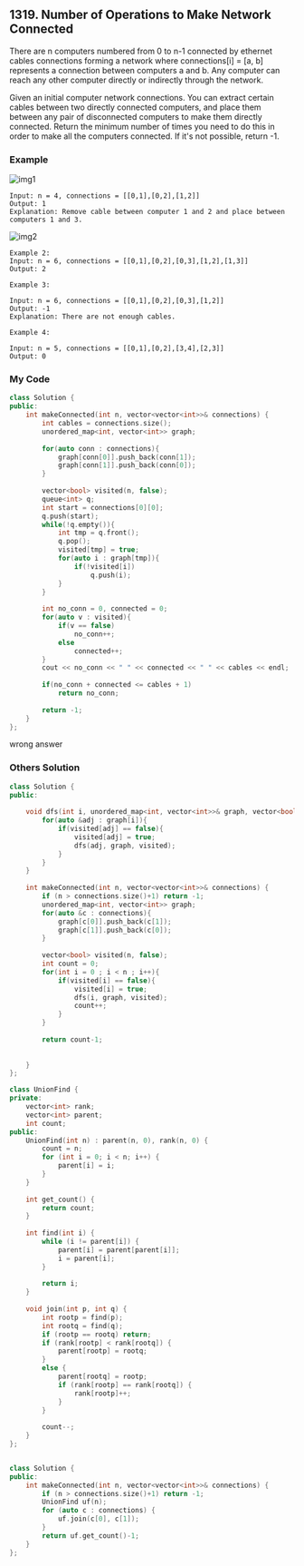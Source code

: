 ## 1319. Number of Operations to Make Network Connected

There are n computers numbered from 0 to n-1 connected by ethernet cables connections forming a network where connections[i] = [a, b] represents a connection between computers a and b. Any computer can reach any other computer directly or indirectly through the network.

Given an initial computer network connections. You can extract certain cables between two directly connected computers, and place them between any pair of disconnected computers to make them directly connected. Return the minimum number of times you need to do this in order to make all the computers connected. If it's not possible, return -1.

### Example
![img1](https://assets.leetcode.com/uploads/2020/01/02/sample_1_1677.png "img1")
```
Input: n = 4, connections = [[0,1],[0,2],[1,2]]
Output: 1
Explanation: Remove cable between computer 1 and 2 and place between computers 1 and 3.
```

![img2](https://assets.leetcode.com/uploads/2020/01/02/sample_2_1677.png "img2")
```
Example 2:
Input: n = 6, connections = [[0,1],[0,2],[0,3],[1,2],[1,3]]
Output: 2

Example 3:

Input: n = 6, connections = [[0,1],[0,2],[0,3],[1,2]]
Output: -1
Explanation: There are not enough cables.

Example 4:

Input: n = 5, connections = [[0,1],[0,2],[3,4],[2,3]]
Output: 0
```

### My Code
```c++
class Solution {
public:
    int makeConnected(int n, vector<vector<int>>& connections) {
        int cables = connections.size();
        unordered_map<int, vector<int>> graph;
        
        for(auto conn : connections){
            graph[conn[0]].push_back(conn[1]);
            graph[conn[1]].push_back(conn[0]);
        }
        
        vector<bool> visited(n, false);
        queue<int> q;
        int start = connections[0][0];
        q.push(start);
        while(!q.empty()){
            int tmp = q.front();
            q.pop();
            visited[tmp] = true;
            for(auto i : graph[tmp]){
                if(!visited[i])
                    q.push(i);
            }
        }
        
        int no_conn = 0, connected = 0;
        for(auto v : visited){
            if(v == false)
                no_conn++;
            else
                connected++;
        }
        cout << no_conn << " " << connected << " " << cables << endl;
        
        if(no_conn + connected <= cables + 1)
            return no_conn;
        
        return -1;
    }
};
```
wrong answer

### Others Solution
```c++
class Solution {
public:
    
    void dfs(int i, unordered_map<int, vector<int>>& graph, vector<bool>& visited){
        for(auto &adj : graph[i]){
            if(visited[adj] == false){
                visited[adj] = true;
                dfs(adj, graph, visited);
            }
        }
    }
    
    int makeConnected(int n, vector<vector<int>>& connections) {
        if (n > connections.size()+1) return -1;
        unordered_map<int, vector<int>> graph;
        for(auto &c : connections){
            graph[c[0]].push_back(c[1]);
            graph[c[1]].push_back(c[0]);
        }
        
        vector<bool> visited(n, false);
        int count = 0;
        for(int i = 0 ; i < n ; i++){
            if(visited[i] == false){
                visited[i] = true;
                dfs(i, graph, visited);
                count++;
            }
        }
        
        return count-1;
        
        
    }
};
```

```c++
class UnionFind {
private:
    vector<int> rank;
    vector<int> parent;
    int count;
public:
    UnionFind(int n) : parent(n, 0), rank(n, 0) {
        count = n;
        for (int i = 0; i < n; i++) {
            parent[i] = i;
        }
    }
    
    int get_count() {
        return count;
    }
    
    int find(int i) {
        while (i != parent[i]) {
            parent[i] = parent[parent[i]];
            i = parent[i];
        }
        
        return i;
    }
    
    void join(int p, int q) {
        int rootp = find(p);
        int rootq = find(q);
        if (rootp == rootq) return;
        if (rank[rootp] < rank[rootq]) {
            parent[rootp] = rootq;
        }
        else {
            parent[rootq] = rootp;
            if (rank[rootp] == rank[rootq]) {
                rank[rootp]++;
            }
        }
        
        count--;
    }
};


class Solution {
public:
    int makeConnected(int n, vector<vector<int>>& connections) {
        if (n > connections.size()+1) return -1;
        UnionFind uf(n);
        for (auto c : connections) {
            uf.join(c[0], c[1]);
        }
        return uf.get_count()-1;
    }
};
```

